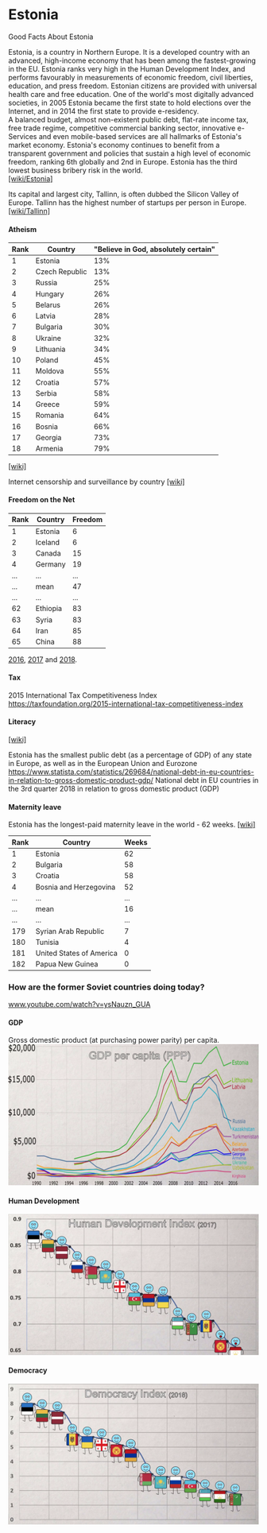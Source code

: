 # Estonia
Good Facts About Estonia

Estonia, is a country in Northern Europe. It is a developed country with an advanced, high-income economy that has been among the fastest-growing in the EU. Estonia ranks very high in the Human Development Index, and performs favourably in measurements of economic freedom, civil liberties, education, and press freedom. Estonian citizens are provided with universal health care and free education. One of the world's most digitally advanced societies, in 2005 Estonia became the first state to hold elections over the Internet, and in 2014 the first state to provide e-residency.  
A balanced budget, almost non-existent public debt, flat-rate income tax, free trade regime, competitive commercial banking sector, innovative e-Services and even mobile-based services are all hallmarks of Estonia's market economy.
Estonia's economy continues to benefit from a transparent government and policies that sustain a high level of economic freedom, ranking 6th globally and 2nd in Europe. Estonia has the third lowest business bribery risk in the world.  
[[wiki/Estonia]](https://en.wikipedia.org/wiki/Estonia)  

Its capital and largest city, Tallinn, is often dubbed the Silicon Valley of Europe. Tallinn has the highest number of startups per person in Europe.  
[[wiki/Tallinn]](https://en.wikipedia.org/wiki/Tallinn)



#### Atheism
Rank|Country|"Believe in God, absolutely certain"
---|---|---
1|Estonia|13%
2|Czech Republic|13%
3|Russia|25%
4|Hungary|26%
5|Belarus|26%
6|Latvia|28%
7|Bulgaria|30%
8|Ukraine|32%
9|Lithuania|34%
10|Poland|45%
11|Moldova|55%
12|Croatia|57%
13|Serbia|58%
14|Greece|59%
15|Romania|64%
16|Bosnia|66%
17|Georgia|73%
18|Armenia|79%
  
[[wiki]](https://en.wikipedia.org/wiki/Demographics_of_atheism)


Internet censorship and surveillance by country
[[wiki]](https://en.wikipedia.org/wiki/Internet_censorship_and_surveillance_by_country)

#### Freedom on the Net
Rank|Country|Freedom
---|---|---
1|Estonia|6
2|Iceland|6
3|Canada|15
4|Germany|19
...|...|...
...|mean|47
...|...|...
62|Ethiopia|83
63|Syria|83
64|Iran|85
65|China|88

[2016](https://freedomhouse.org/report/freedom-net/freedom-net-2016), [2017](https://freedomhouse.org/report/table-country-scores-fotn-2017) and [2018](https://freedomhouse.org/report/freedom-net/freedom-net-2018).

#### Tax
2015 International Tax Competitiveness Index
https://taxfoundation.org/2015-international-tax-competitiveness-index

#### Literacy
[[wiki]](https://en.wikipedia.org/wiki/List_of_countries_by_literacy_rate)


Estonia has the smallest public debt (as a percentage of GDP) of any state in Europe, as well as in the European Union and Eurozone
https://www.statista.com/statistics/269684/national-debt-in-eu-countries-in-relation-to-gross-domestic-product-gdp/
National debt in EU countries in the 3rd quarter 2018 in relation to gross domestic product (GDP)

#### Maternity leave
Estonia has the longest-paid maternity leave in the world - 62 weeks. [[wiki]](https://en.wikipedia.org/wiki/Parental_leave)  

Rank|Country|Weeks
---|---|---
1|Estonia|62
2|Bulgaria|58
3|Croatia|58
4|Bosnia and Herzegovina|52
...|...|...
...|mean|16
...|...|...
179|Syrian Arab Republic|7
180|Tunisia|4
181|United States of America|0
182|Papua New Guinea|0


### How are the former Soviet countries doing today?
www.youtube.com/watch?v=ysNauzn_GUA

#### GDP
Gross domestic product (at purchasing power parity) per capita.
![](images/GDP.png)

#### Human Development
![](images/human.png)

#### Democracy
![](images/democracy.png)
